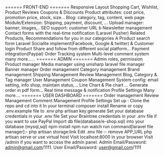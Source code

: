 ====== FRONT-END =======
Responsive Layout
Shopping Cart, Wishlist, Product Reviews
Coupons & Discounts
Product attributes: cost price, promotion price, stock, size...
Blog: category, tag, content, web page
Module/Extension: Shipping, payment, discount, ...
Upload manager: banner, images,..
SEO support: customer URL b
Newsletter management
Contact forms with the real-time notification (Laravel Pusher)
Related Products, Recommendations for you in our categories
A Product search form
Laravel Socialite implement(Facebook, Google & twitter) & Customer login
Product Share and follow from different social platform...
Payment integration(Paypal)
Order Tracking system
Multi-level comment system many more......
======= ADMIN =======
Admin roles, permission
Product manager
Media manager using unisharp laravel file manager
Banner manager
Order management
Category management
Brand management
Shipping Management
Review Management
Blog, Category & Tag manager
User Management
Coupon Management
System config: email setting, info shop, maintain status,...
Line Chart & Pie chart ...
Generate order in pdf form...
Real time message & notification
Profile Settings Many more....
======= USER DASHBOARD =======
Order management
Review Management
Comment Management
Profile Settings
Set up :
Clone the repo and cd into it
In your terminal composer install
Rename or copy .env.example file to .env
php artisan key:generate
Set your database credentials in your .env file
Set your Braintree credentials in your .env file if you want to use PayPal
Import db file(database/e-shop.sql) into your database (mysql,sql)
npm install
npm run watch
run command[laravel file manager]:- php artisan storage:link
Edit .env file :- remove APP_URL
php artisan serve or use virtual host
Visit localhost:8000 in your browser
Visit /admin if you want to access the admin panel. Admin Email/Password: admin@gmail.com/1111. User Email/Password: user@gmail.com/1111
